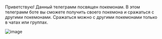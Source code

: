 Приветствую!
Данный телеграмм посвящен покемонам. В этом телеграмм боте вы сможете получить своего покемона и сражаться с другими покемонами. Сражаться можно с другими покемонами только в чатах или группах.


![image](https://github.com/user-attachments/assets/32d51f06-40e5-4ddc-b91b-160c1775631a)
